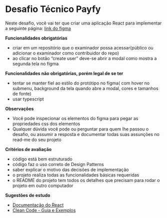# Desafio Técnico Payfy
Neste desafio, você vai ter que criar uma aplicação React para implementar a seguinte página: [link do figma](https://www.figma.com/file/YP2iqH5rY4LNZPqVVXlo0u/Desafio-Tecnico?node-id=0%3A1)

**Funcionalidades obrigatórias**

- criar em um repositório que o examinador possa acessar(público ou adicionar o examinador como contribuidor do repo)
- ao clicar no botão “create user” deve-se abrir a modal como mostra a segunda tela no figma

**Funcionalidades não obrigatórias, porém legal de se ter**

- tentar se manter fiel ao estilo do protótipo no figma( com hover no submenu, background da tela quando abre a modal, cores e tamanhos de fonte)
- usar typescript

**Observações**

- Você pode inspecionar os elementos do figma para pegar as propriedades css dos elementos
- Qualquer dúvida você pode ou perguntar para quem lhe passou o desafio, ou assumir a resposta e documentar todas suas assunções no read-me do seu projeto

**Critérios de avaliação**

- código está bem estruturado
- código faz o uso correto de Design Patterns
- saber explicar o motivo das decisões de implementação
- o projeto realiza todas as funcionalidades básicas requeridas
- o README do projeto tem todos os detalhes que precisam para rodar o projeto em outro computador
 
**Sugestões de estudo**
	
- [Documentação do React](https://reactjs.org/)
- [Clean Code - Guia e Exemplos](https://balta.io/artigos/clean-code)
